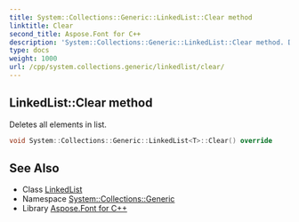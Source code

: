 ```yaml
---
title: System::Collections::Generic::LinkedList::Clear method
linktitle: Clear
second_title: Aspose.Font for C++
description: 'System::Collections::Generic::LinkedList::Clear method. Deletes all elements in list in C++.'
type: docs
weight: 1000
url: /cpp/system.collections.generic/linkedlist/clear/
---
```

## LinkedList::Clear method


Deletes all elements in list.

```cpp
void System::Collections::Generic::LinkedList<T>::Clear() override
```

## See Also

* Class [LinkedList](../)
* Namespace [System::Collections::Generic](../../)
* Library [Aspose.Font for C++](../../../)
